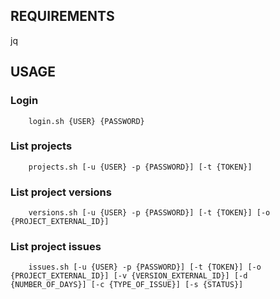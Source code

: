 ## REQUIREMENTS

jq


## USAGE

### Login

```
    login.sh {USER} {PASSWORD}
```

### List projects

```
    projects.sh [-u {USER} -p {PASSWORD}] [-t {TOKEN}]
```

### List project versions

```
    versions.sh [-u {USER} -p {PASSWORD}] [-t {TOKEN}] [-o {PROJECT_EXTERNAL_ID}]
```

### List project issues

```
    issues.sh [-u {USER} -p {PASSWORD}] [-t {TOKEN}] [-o {PROJECT_EXTERNAL_ID}] [-v {VERSION_EXTERNAL_ID}] [-d {NUMBER_OF_DAYS}] [-c {TYPE_OF_ISSUE}] [-s {STATUS}]
```
